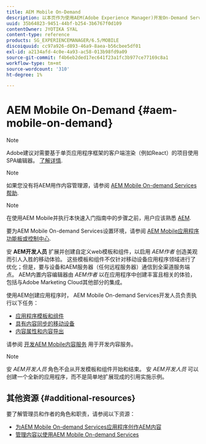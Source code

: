 ```yaml
---
title: AEM Mobile On-Demand
description: 以本页作为使用AEM(Adobe Experience Manager)开发On-Demand Services应用程序的起点。 该页面涵盖与应用程序开发人员相关的主题。
uuid: 35b64823-9451-44bf-b254-3b6767f0d109
contentOwner: JYOTIKA SYAL
content-type: reference
products: SG_EXPERIENCEMANAGER/6.5/MOBILE
discoiquuid: cc97a926-d893-46a9-8aea-b56cbee5df01
exl-id: a2134afd-4c0e-4a93-ac58-013b98fd9a09
source-git-commit: f4b6eb2ded17ec641f23a1fc3b977ce77169c8a1
workflow-type: tm+mt
source-wordcount: '310'
ht-degree: 1%

---
```


# AEM Mobile On-Demand {#aem-mobile-on-demand}

>[!NOTE]
>
>Adobe建议对需要基于单页应用程序框架的客户端渲染（例如React）的项目使用SPA编辑器。 [了解详情](/help/sites-developing/spa-overview.md).

>[!NOTE]
>
>如果您没有将AEM用作内容管理源，请参阅 [AEM Mobile On-demand Services帮助](https://helpx.adobe.com/digital-publishing-solution/topics.html).

>[!NOTE]
>
>在使用AEM Mobile并执行本快速入门指南中的步骤之前，用户应该熟悉 [AEM](/help/sites-deploying/deploy.md).
>
>要为AEM Mobile On-demand Services设置环境，请参阅 [AEM Mobile应用程序功能板或控制中心](/help/mobile/mobile-apps-ondemand-application-dashboard.md).

安 **AEM开发人员** 扩展并创建自定义web模板和组件，以启用 *AEM作者* 创造美观而引人入胜的移动体验。 这些模板和组件不仅针对移动设备应用程序领域进行了优化；但是，要与设备和AEM服务器（任何远程服务器）通信到全渠道服务端点。 AEM内置内容编辑器由 *AEM作者* 以在应用程序中创建丰富且相关的体验，包括与Adobe Marketing Cloud其他部分的集成。

使用AEM创建应用程序时， AEM Mobile On-demand Services开发人员负责执行以下任务：

* [应用程序模板和组件](/help/mobile/app-templates-and-components1.md)
* [具有内容同步的移动设备](/help/mobile/mobile-ondemand-contentsync.md)
* [内容属性和内容导出](/help/mobile/on-demand-content-properties-exporting.md)

请参阅 [开发AEM Mobile内容服务](/help/mobile/developing-content-services.md) 用于开发内容服务。

>[!NOTE]
>
>安 *AEM开发人员* 角色不会从开发模板和组件开始和结束。 安 *AEM开发人员* 可以创建一个全新的应用程序，而不是简单地扩展现成的引用实施示例。

## 其他资源 {#additional-resources}

要了解管理员和作者的角色和职责，请参阅以下资源：

* [为AEM Mobile On-demand Services应用程序创作AEM内容](/help/mobile/mobile-apps-ondemand.md)
* [管理内容以使用AEM Mobile On-demand Services](/help/mobile/aem-mobile.md)
